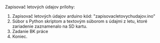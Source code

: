 Zapisovač letových údajov prílohy:
1) Zapisovač letových údajov arduino kód: "zapisovacletovychudajov.ino"
2) Súbor s Python skriptom a textovým súborom s údajmi z letu, ktoré zariadenie zaznamenalo na SD kartu.
3) Zadanie BK práce
4) Koniec.
